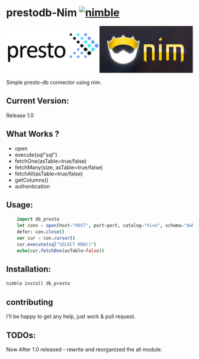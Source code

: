 
# prestodb-Nim [![nimble](https://raw.githubusercontent.com/yglukhov/nimble-tag/master/nimble.png)](https://github.com/yglukhov/nimble-tag)

![alt tag](https://github.com/Bennyelg/nimPresto/blob/master/presto_nim.jpg)

Simple presto-db connector using nim.

## Current Version:

Release 1.0

## What Works ?
* open
* execute(sql"sql")
* fetchOne(asTable=true/false)
* fetchMany(size, asTable=true/false)
* fetchAll(asTable=true/false)
* getColumns()
* authentication

## Usage:

```nim
    import db_presto
    let conn = open(host="HOST", port=port, catalog="hive", schema="dwh", username="benny", password="xxx")
    defer: con.close()
    var cur = con.cursor()
    cur.execute(sql"SELECT NOW()")
    echo(cur.fetchOne(asTable=false))
```

## Installation:

```bash
nimble install db_presto
```

## contributing

I'll be happy to get any help, just work & pull request.

## TODOs:
Now After 1.0 released - rewrite and reorganized the all module.

